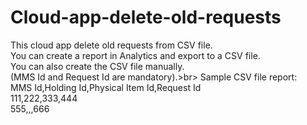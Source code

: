 # Cloud-app-delete-old-requests
 
 This cloud app delete old requests from CSV file.<br>
 You can create a report in Analytics and export to a CSV file.<br>
 You can also create the CSV file manually.<br>
 (MMS Id and Request Id are mandatory).>br>
 Sample CSV file report:<br>
  MMS Id,Holding Id,Physical Item Id,Request Id<br>
  111,222,333,444<br>
  555,,,666


